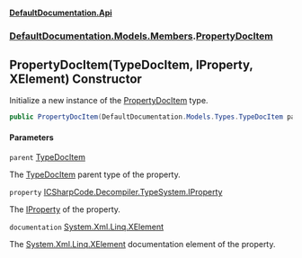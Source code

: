 #### [DefaultDocumentation.Api](index.md 'index')
### [DefaultDocumentation.Models.Members](index.md#DefaultDocumentation.Models.Members 'DefaultDocumentation.Models.Members').[PropertyDocItem](PropertyDocItem.md 'DefaultDocumentation.Models.Members.PropertyDocItem')

## PropertyDocItem(TypeDocItem, IProperty, XElement) Constructor

Initialize a new instance of the [PropertyDocItem](PropertyDocItem.md 'DefaultDocumentation.Models.Members.PropertyDocItem') type.

```csharp
public PropertyDocItem(DefaultDocumentation.Models.Types.TypeDocItem parent, IProperty property, System.Xml.Linq.XElement? documentation);
```
#### Parameters

<a name='DefaultDocumentation.Models.Members.PropertyDocItem.PropertyDocItem(DefaultDocumentation.Models.Types.TypeDocItem,IProperty,System.Xml.Linq.XElement).parent'></a>

`parent` [TypeDocItem](TypeDocItem.md 'DefaultDocumentation.Models.Types.TypeDocItem')

The [TypeDocItem](TypeDocItem.md 'DefaultDocumentation.Models.Types.TypeDocItem') parent type of the property.

<a name='DefaultDocumentation.Models.Members.PropertyDocItem.PropertyDocItem(DefaultDocumentation.Models.Types.TypeDocItem,IProperty,System.Xml.Linq.XElement).property'></a>

`property` [ICSharpCode.Decompiler.TypeSystem.IProperty](https://docs.microsoft.com/en-us/dotnet/api/ICSharpCode.Decompiler.TypeSystem.IProperty 'ICSharpCode.Decompiler.TypeSystem.IProperty')

The [IProperty](https://github.com/icsharpcode/ILSpy 'ICSharpCode.Decompiler.TypeSystem.IProperty') of the property.

<a name='DefaultDocumentation.Models.Members.PropertyDocItem.PropertyDocItem(DefaultDocumentation.Models.Types.TypeDocItem,IProperty,System.Xml.Linq.XElement).documentation'></a>

`documentation` [System.Xml.Linq.XElement](https://docs.microsoft.com/en-us/dotnet/api/System.Xml.Linq.XElement 'System.Xml.Linq.XElement')

The [System.Xml.Linq.XElement](https://docs.microsoft.com/en-us/dotnet/api/System.Xml.Linq.XElement 'System.Xml.Linq.XElement') documentation element of the property.